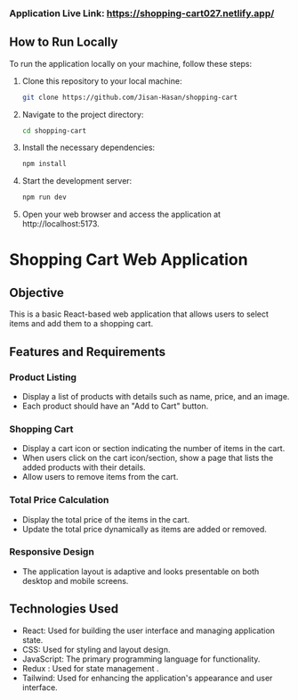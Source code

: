 ### Application Live Link: https://shopping-cart027.netlify.app/
## How to Run Locally

To run the application locally on your machine, follow these steps:

1. Clone this repository to your local machine:

   ```bash
   git clone https://github.com/Jisan-Hasan/shopping-cart

2. Navigate to the project directory:
    ```bash
    cd shopping-cart

3. Install the necessary dependencies:
    ```bash
    npm install

4. Start the development server:
    ```bash
    npm run dev

5. Open your web browser and access the application at http://localhost:5173.
# Shopping Cart Web Application

## Objective

This is a basic React-based web application that allows users to select items and add them to a shopping cart.

## Features and Requirements

### Product Listing

- Display a list of products with details such as name, price, and an image.
- Each product should have an "Add to Cart" button.

### Shopping Cart

- Display a cart icon or section indicating the number of items in the cart.
- When users click on the cart icon/section, show a page that lists the added products with their details.
- Allow users to remove items from the cart.

### Total Price Calculation

- Display the total price of the items in the cart.
- Update the total price dynamically as items are added or removed.

### Responsive Design

- The application layout is adaptive and looks presentable on both desktop and mobile screens.


## Technologies Used

- React: Used for building the user interface and managing application state.
- CSS: Used for styling and layout design.
- JavaScript: The primary programming language for functionality.
- Redux : Used for state management .
- Tailwind: Used for enhancing the application's appearance and user interface.

